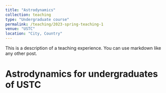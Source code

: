 ```yaml
---
title: "Astrodynamics"
collection: teaching
type: "Undergraduate course"
permalink: /teaching/2023-spring-teaching-1
venue: "USTC"
location: "City, Country"
---
```


This is a description of a teaching experience. You can use markdown like any other post.

Astrodynamics for undergraduates of USTC
======
